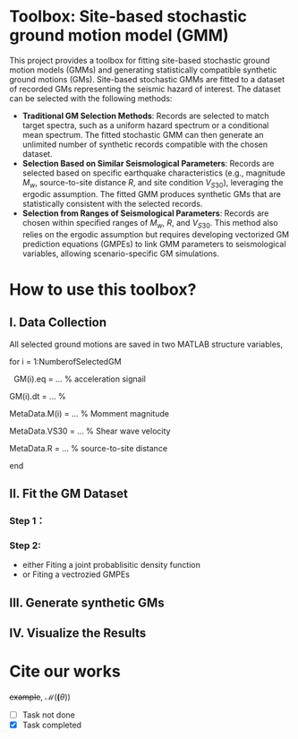 # Toolbox: Site-based stochastic ground motion model (GMM) 
This project provides a toolbox for fitting site-based stochastic ground motion models (GMMs) and generating statistically compatible synthetic ground motions (GMs). Site-based stochastic GMMs are fitted to a dataset of recorded GMs representing the seismic hazard of interest. The dataset can be selected with the following methods:
* **Traditional GM Selection Methods**: Records are selected to match target spectra, such as a uniform hazard spectrum or a conditional mean spectrum. The fitted stochastic GMM can then generate an unlimited number of synthetic records compatible with the chosen dataset.
* **Selection Based on Similar Seismological Parameters**: Records are selected based on specific earthquake characteristics (e.g., magnitude $M_w$, source-to-site distance $R$, and site condition $V_{S30}$), leveraging the ergodic assumption. The fitted GMM produces synthetic GMs that are statistically consistent with the selected records.
* **Selection from Ranges of Seismological Parameters**: Records are chosen within specified ranges of $M_w$, $R$, and $V_{S30}$. This method also relies on the ergodic assumption but requires developing vectorized GM prediction equations (GMPEs) to link GMM parameters to seismological variables, allowing scenario-specific GM simulations.

#  How to use this toolbox?
## I. Data Collection
All selected ground motions are saved in two MATLAB structure variables, 

for i = 1:NumberofSelectedGM

&nbsp;&nbsp;GM(i).eq = ... % acceleration signail
  
  GM(i).dt = ... %
 
  MetaData.M(i) = ... % Momment magnitude
  
  MetaData.VS30 = ... % Shear wave velocity
  
  MetaData.R = ...    % source-to-site distance
  
end




## II. Fit the GM Dataset
### Step 1： 
### Step 2: 
 * either Fiting a joint probablisitic density function
 * or Fiting a vectrozied GMPEs

## III. Generate synthetic GMs


## IV. Visualize the Results


# Cite our works



~~example~~,
$\mathcal{M}(\boldsymbol(\theta))$

- [ ] Task not done
- [x] Task completed

